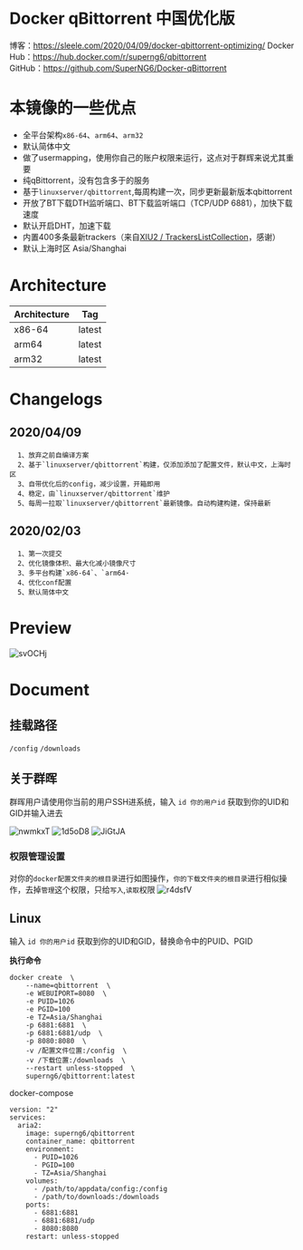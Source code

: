 # Docker qBittorrent 中国优化版
博客：https://sleele.com/2020/04/09/docker-qbittorrent-optimizing/
Docker Hub：https://hub.docker.com/r/superng6/qbittorrent  
GitHub：https://github.com/SuperNG6/Docker-qBittorrent  


# 本镜像的一些优点
- 全平台架构`x86-64`、`arm64`、`arm32`
- 默认简体中文
- 做了usermapping，使用你自己的账户权限来运行，这点对于群辉来说尤其重要
- 纯qBittorrent，没有包含多于的服务
- 基于`linuxserver/qbittorrent`,每周构建一次，同步更新最新版本qbittorrent
- 开放了BT下载DTH监听端口、BT下载监听端口（TCP/UDP 6881），加快下载速度
- 默认开启DHT，加速下载
- 内置400多条最新trackers（来自[XIU2 / TrackersListCollection](https://github.com/XIU2/TrackersListCollection)，感谢）
- 默认上海时区 Asia/Shanghai

# Architecture

| Architecture | Tag            |
| ------------ | -------------- |
| x86-64       | latest   |
| arm64        | latest |
| arm32        | latest |



# Changelogs
## 2020/04/09

      1、放弃之前自编译方案
      2、基于`linuxserver/qbittorrent`构建，仅添加添加了配置文件，默认中文，上海时区
      3、自带优化后的config，减少设置，开箱即用
      4、稳定，由`linuxserver/qbittorrent`维护
      5、每周一拉取`linuxserver/qbittorrent`最新镜像。自动构建构建，保持最新
      
## 2020/02/03

      1、第一次提交
      2、优化镜像体积、最大化减小镜像尺寸
      3、多平台构建`x86-64`、`arm64·
      4、优化conf配置
      5、默认简体中文
      
# Preview
![svOCHj](https://cdn.jsdelivr.net/gh/SuperNG6/pic@master/uPic/svOCHj.png)

# Document

## 挂载路径
``/config`` ``/downloads``

## 关于群晖

群晖用户请使用你当前的用户SSH进系统，输入 ``id 你的用户id`` 获取到你的UID和GID并输入进去

![nwmkxT](https://cdn.jsdelivr.net/gh/SuperNG6/pic@master/uPic/nwmkxT.jpg)
![1d5oD8](https://cdn.jsdelivr.net/gh/SuperNG6/pic@master/uPic/1d5oD8.jpg)
![JiGtJA](https://cdn.jsdelivr.net/gh/SuperNG6/pic@master/uPic/JiGtJA.jpg)

### 权限管理设置
对你的``docker配置文件夹的根目录``进行如图操作，``你的下载文件夹的根目录``进行相似操作，去掉``管理``这个权限，只给``写入``,``读取``权限
![r4dsfV](https://cdn.jsdelivr.net/gh/SuperNG6/pic@master/uPic/r4dsfV.jpg)


## Linux

输入 ``id 你的用户id`` 获取到你的UID和GID，替换命令中的PUID、PGID

__执行命令__
````
docker create  \
    --name=qbittorrent  \
    -e WEBUIPORT=8080  \
    -e PUID=1026
    -e PGID=100
    -e TZ=Asia/Shanghai
    -p 6881:6881  \
    -p 6881:6881/udp  \
    -p 8080:8080  \
    -v /配置文件位置:/config  \
    -v /下载位置:/downloads  \
    --restart unless-stopped  \
    superng6/qbittorrent:latest
````
docker-compose  
````
version: "2"
services:
  aria2:
    image: superng6/qbittorrent
    container_name: qbittorrent
    environment:
      - PUID=1026
      - PGID=100
      - TZ=Asia/Shanghai
    volumes:
      - /path/to/appdata/config:/config
      - /path/to/downloads:/downloads
    ports:
      - 6881:6881
      - 6881:6881/udp
      - 8080:8080
    restart: unless-stopped
````
